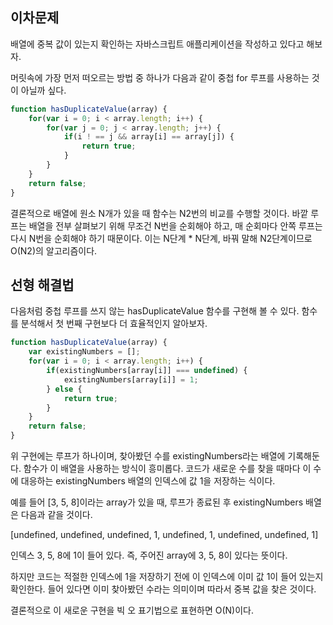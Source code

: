 ## 이차문제

배열에 중복 값이 있는지 확인하는 자바스크립트 애플리케이션을 작성하고 있다고 해보자.

머릿속에 가장 먼저 떠오르는 방법 중 하나가 다음과 같이 중첩 for 루프를 사용하는 것이 아닐까 싶다.

```javascript
function hasDuplicateValue(array) {
    for(var i = 0; i < array.length; i++) {
        for(var j = 0; j < array.length; j++) {
            if(i ! == j && array[i] == array[j]) {
                return true;
            }
        }
    }
    return false;
}
```

결론적으로 배열에 원소 N개가 있을 때 함수는 N2번의 비교를 수행할 것이다. 바깥 루프는 배열을 전부 살펴보기 위해 무조건 N번을 순회해야 하고, 매 순회마다 안쪽 루프는 다시 N번을 순회해야 하기 때문이다. 이는 N단계 * N단계, 바꿔 말해 N2단계이므로 O(N2)의 알고리즘이다.

## 선형 해결법

다음처럼 중첩 루프를 쓰지 않는 hasDuplicateValue 함수를 구현해 볼 수 있다. 함수를 분석해서 첫 번째 구현보다 더 효율적인지 알아보자.

```javascript
function hasDuplicateValue(array) {
    var existingNumbers = [];
    for(var i = 0; i < array.length; i++) {
        if(existingNumbers[array[i]] === undefined) {
            existingNumbers[array[i]] = 1;
        } else {
            return true;
        }
    }
    return false;
}
```

위 구현에는 루프가 하나이며, 찾아봤던 수를 existingNumbers라는 배열에 기록해둔다. 함수가 이 배열을 사용하는 방식이 흥미롭다. 코드가 새로운 수를 찾을 때마다 이 수에 대응하는 existingNumbers 배열의 인덱스에 값 1을 저장하는 식이다.

예를 들어 [3, 5, 8]이라는 array가 있을 때, 루프가 종료된 후 existingNumbers 배열은 다음과 같을 것이다.

[undefined, undefined, undefined, 1, undefined, 1, undefined, undefined, 1]

인덱스 3, 5, 8에 1이 들어 있다. 즉, 주어진 array에 3, 5, 8이 있다는 뜻이다.

하지만 코드는 적절한 인덱스에 1을 저장하기 전에 이 인덱스에 이미 값 1이 들어 있는지 확인한다. 들어 있다면 이미 찾아봤던 수라는 의미이며 따라서 중복 값을 찾은 것이다.

결론적으로 이 새로운 구현을 빅 오 표기법으로 표현하면 O(N)이다.